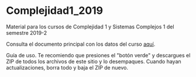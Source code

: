 # Complejidad1_2019
Material para los cursos de Complejidad 1 y Sistemas Complejos 1 del semestre 2019-2

Consulta el documento principal con los datos del curso [aquí](https://github.com/fhca/Complejidad1_2019/blob/master/Complejidad%201%20_%20SC1.md).

Guía de uso. Te recomiendo que presiones el "botón verde" y descargues el ZIP de todos los archivos de este sitio y lo desempaques. Cuando hayan actualizaciones, borra todo y baja el ZIP de nuevo.